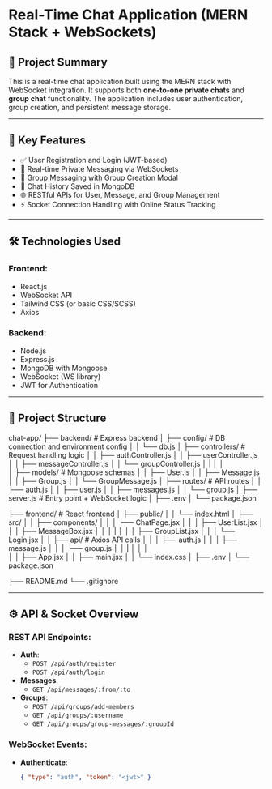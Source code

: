 # Real-Time Chat Application (MERN Stack + WebSockets)

## 🔹 Project Summary

This is a real-time chat application built using the MERN stack with WebSocket integration. It supports both **one-to-one private chats** and **group chat** functionality. The application includes user authentication, group creation, and persistent message storage.

---

## 🧠 Key Features

- ✅ User Registration and Login (JWT-based)
- 💬 Real-time Private Messaging via WebSockets
- 👥 Group Messaging with Group Creation Modal
- 🧾 Chat History Saved in MongoDB
- 🌐 RESTful APIs for User, Message, and Group Management
- ⚡ Socket Connection Handling with Online Status Tracking

---

## 🛠️ Technologies Used

### Frontend:
- React.js
- WebSocket API
- Tailwind CSS (or basic CSS/SCSS)
- Axios

### Backend:
- Node.js
- Express.js
- MongoDB with Mongoose
- WebSocket (WS library)
- JWT for Authentication

---

## 📁 Project Structure

chat-app/
├── backend/                     # Express backend
│   ├── config/                  # DB connection and environment config
│   │   └── db.js
│   ├── controllers/            # Request handling logic
│   │   ├── authController.js
│   │   ├── userController.js
│   │   ├── messageController.js
│   │   └── groupController.js
│   |
│   │  
│   ├── models/                 # Mongoose schemas
│   │   ├── User.js
│   │   ├── Message.js
│   │   ├── Group.js
│   │   └── GroupMessage.js
│   ├── routes/                 # API routes
│   │   ├── auth.js
│   │   ├── user.js
│   │   ├── messages.js
│   │   └── group.js
│   ├── server.js               # Entry point + WebSocket logic
│   ├── .env
│   └── package.json

├── frontend/                   # React frontend
│   ├── public/
│   │   └── index.html
│   ├── src/
│   │   ├── components/
│   │   │   ├── ChatPage.jsx
│   │   │   ├── UserList.jsx
│   │   │   ├── MessageBox.jsx
│   │   │   |
│   │   │   ├── GroupList.jsx
│   │   │   └── Login.jsx
│   │   ├── api/                # Axios API calls
│   │   │   ├── auth.js
│   │   │   ├── message.js
│   │   │   └── group.js
│   │   |
│   │   │      
│   │   ├── App.jsx
│   │   ├── main.jsx
│   │   └── index.css
│   ├── .env
│   └── package.json

├── README.md
└── .gitignore


---

## ⚙️ API & Socket Overview

### REST API Endpoints:
- **Auth**:
  - `POST /api/auth/register`
  - `POST /api/auth/login`
- **Messages**:
  - `GET /api/messages/:from/:to`
- **Groups**:
  - `POST /api/groups/add-members`
  - `GET /api/groups/:username`
  - `GET /api/groups/group-messages/:groupId`

### WebSocket Events:
- **Authenticate**:
  ```json
  { "type": "auth", "token": "<jwt>" }
